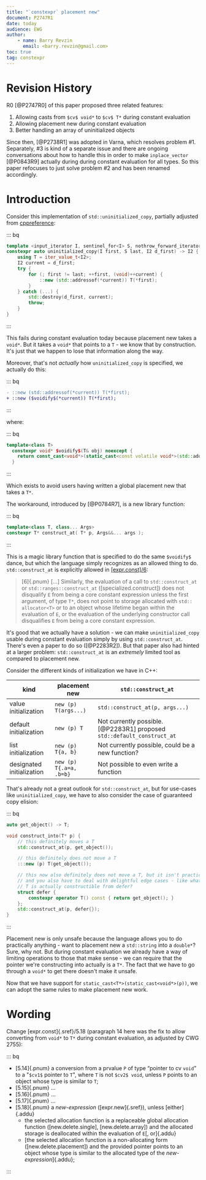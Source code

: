 ```yaml
---
title: "`constexpr` placement new"
document: P2747R1
date: today
audience: EWG
author:
    - name: Barry Revzin
      email: <barry.revzin@gmail.com>
toc: true
tag: constexpr
---
```


# Revision History

R0 [@P2747R0] of this paper proposed three related features:

1. Allowing casts from `$cv$ void*` to `$cv$ T*` during constant evaluation
2. Allowing placement new during constant evaluation
3. Better handling an array of uninitialized objects

Since then, [@P2738R1] was adopted in Varna, which resolves problem #1. Separately, #3 is kind of a separate issue and there are ongoing conversations about how to handle this in order to make `inplace_vector` [@P0843R9] actually during during constant evaluation for all types. So this paper refocuses to just solve problem #2 and has been renamed accordingly.

# Introduction

Consider this implementation of `std::uninitialized_copy`, partially adjusted from [cppreference](https://en.cppreference.com/w/cpp/memory/uninitialized_copy):

::: bq
```cpp
template <input_iterator I, sentinel_for<I> S, nothrow_forward_iterator I2>
constexpr auto uninitialized_copy(I first, S last, I2 d_first) -> I2 {
    using T = iter_value_t<I2>;
    I2 current = d_first;
    try {
        for (; first != last; ++first, (void)++current) {
            ::new (std::addressof(*current)) T(*first);
        }
    } catch (...) {
        std::destroy(d_first, current);
        throw;
    }
}
```
:::

This fails during constant evaluation today because placement new takes a `void*`. But it takes a `void*` that points to a `T` - we know that by construction. It's just that we happen to lose that information along the way.

Moreover, that's not _actually_ how `uninitialized_copy` is specified, we actually do this:

::: bq
```diff
- ::new (std::addressof(*current)) T(*first);
+ ::new ($voidify$(*current)) T(*first);
```
:::

where:

::: bq
```cpp
template<class T>
  constexpr void* $voidify$(T& obj) noexcept {
    return const_cast<void*>(static_cast<const volatile void*>(std::addressof(obj)));
  }
```
:::

Which exists to avoid users having written a global placement new that takes a `T*`.


The workaround, introduced by [@P0784R7], is a new library function:

::: bq
```cpp
template<class T, class... Args>
constexpr T* construct_at( T* p, Args&&... args );
```
:::

This is a magic library function that is specified to do the same `$voidify$` dance, but which the language simply recognizes as an allowed thing to do. `std::construct_at` is explicitly allowed in [\[expr.const\]/6](https://eel.is/c++draft/expr.const):

> [6]{.pnum} [...] Similarly, the evaluation of a call to `std​::​construct_­at` or `std​::​ranges​::​construct_­at` ([specialized.construct]) does not disqualify `E` from being a core constant expression unless the first argument, of type `T*`, does not point to storage allocated with `std​::​allocator<T>` or to an object whose lifetime began within the evaluation of `E`, or the evaluation of the underlying constructor call disqualifies `E` from being a core constant expression.

It's good that we actually have a solution - we can make `uninitialized_copy` usable during constant evaluation simply by using `std::construct_at`. There's even a paper to do so ([@P2283R2]). But that paper also had hinted at a larger problem: `std::construct_at` is an _extremely_ limited tool as compared to placement new.

Consider the different kinds of initialization we have in C++:

|kind|placement new|`std::construct_at`|
|-|-|---|
|value initialization|`new (p) T(args...)`|`std::construct_at(p, args...)`|
|default initialization|`new (p) T`|Not currently possible. [@P2283R1] proposed `std::default_construct_at`|
|list initialization|`new (p) T{a, b}`|Not currently possible, could be a new function?|
|designated initialization|`new (p) T{.a=a, .b=b}`|Not possible to even write a function|

That's already not a great outlook for `std::construct_at`, but for use-cases like `uninitialized_copy`, we have to also consider the case of guaranteed copy elision:

::: bq
```cpp
auto get_object() -> T;

void construct_into(T* p) {
    // this definitely moves a T
    std::construct_at(p, get_object());

    // this definitely does not move a T
    :::new (p) T(get_object());

    // this now also definitely does not move a T, but it isn't practical
    // and you also have to deal with delightful edge cases - like what if
    // T is actually constructible from defer?
    struct defer {
        constexpr operator T() const { return get_object(); }
    };
    std::construct_at(p, defer{});
}
```
:::

Placement new is only unsafe because the language allows you to do practically anything - want to placement new a `std::string` into a `double*`? Sure, why not. But during constant evaluation we already have a way of limiting operations to those that make sense - we can require that the pointer we're constructing into actually is a `T*`. The fact that we have to go through a `void*` to get there doesn't make it unsafe.

Now that we have support for `static_cast<T*>(static_cast<void*>(p))`, we can adopt the same rules to make placement new work.

# Wording

Change [expr.const]{.sref}/5.18 (paragraph 14 here was the fix to allow converting from `void*` to `T*` during constant evaluation, as adjusted by CWG 2755):

::: bq
* [5.14]{.pnum} a conversion from a prvalue `P` of type “pointer to cv `void`” to a "`$cv1$` pointer to `T`", where `T` is not `$cv2$ void`, unless `P` points to an object whose type is similar to `T`;
* [5.15]{.pnum} ...
* [5.16]{.pnum} ...
* [5.17]{.pnum} ...
* [5.18]{.pnum} a *new-expression* ([expr.new]{.sref}), unless [either]{.addu}
  * the selected allocation function is a replaceable global allocation function ([new.delete.single], [new.delete.array]) and the allocated storage is deallocated within the evaluation of `E`[, or]{.addu}
  * [the selected allocation function is a non-allocating form ([new.delete.placement]) and the provided pointer points to an object whose type is similar to the allocated type of the *new-expression*]{.addu};


:::
